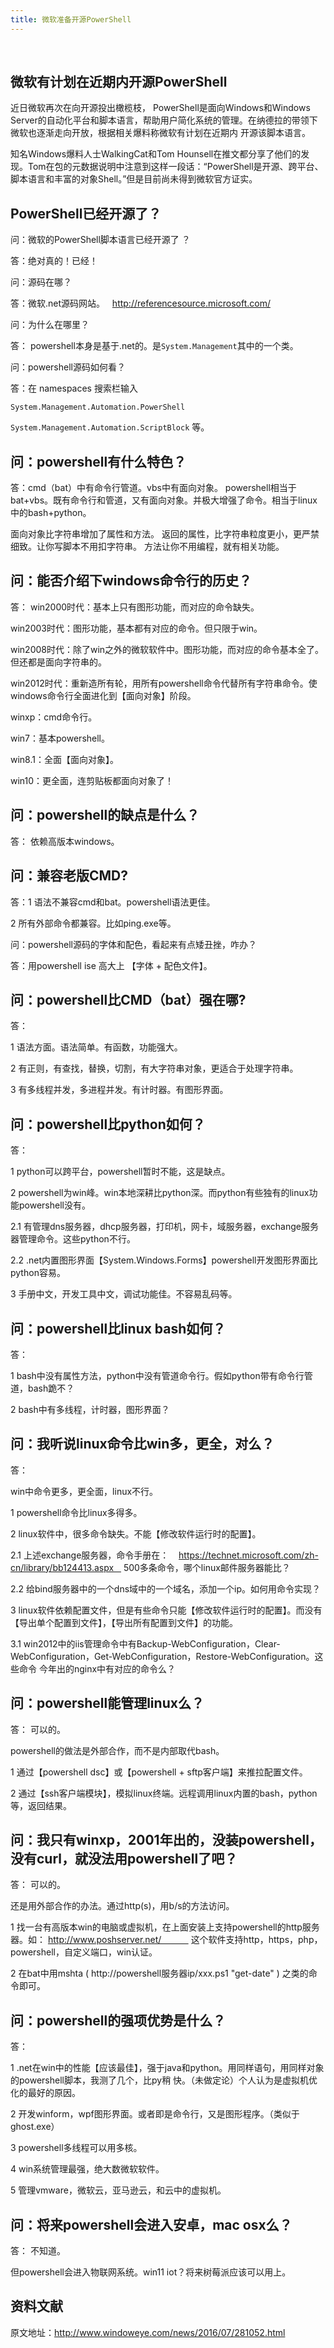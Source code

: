 ```yaml
---
title: 微软准备开源PowerShell
---
```

  

## 微软有计划在近期内开源PowerShell

近日微软再次在向开源投出橄榄枝， PowerShell是面向Windows和Windows Server的自动化平台和脚本语言，帮助用户简化系统的管理。在纳德拉的带领下微软也逐渐走向开放，根据相关爆料称微软有计划在近期内 开源该脚本语言。

知名Windows爆料人士WalkingCat和Tom Hounsell在推文都分享了他们的发现。Tom在包的元数据说明中注意到这样一段话：“PowerShell是开源、跨平台、脚本语言和丰富的对象Shell。”但是目前尚未得到微软官方证实。
<!-- more -->
## PowerShell已经开源了？

问：微软的PowerShell脚本语言已经开源了 ？

答：绝对真的！已经！

问：源码在哪？

答：微软.net源码网站。   http://referencesource.microsoft.com/

问：为什么在哪里？

答： powershell本身是基于.net的。是`System.Management`其中的一个类。

问：powershell源码如何看？

答：在 namespaces 搜索栏输入  

`System.Management.Automation.PowerShell`

`System.Management.Automation.ScriptBlock` 等。

## 问：powershell有什么特色？

答：cmd（bat）中有命令行管道。vbs中有面向对象。 powershell相当于bat+vbs。既有命令行和管道，又有面向对象。并极大增强了命令。相当于linux中的bash+python。

面向对象比字符串增加了属性和方法。 返回的属性，比字符串粒度更小，更严禁细致。让你写脚本不用扣字符串。 方法让你不用编程，就有相关功能。

## 问：能否介绍下windows命令行的历史？

答： win2000时代：基本上只有图形功能，而对应的命令缺失。

win2003时代：图形功能，基本都有对应的命令。但只限于win。

win2008时代：除了win之外的微软软件中。图形功能，而对应的命令基本全了。但还都是面向字符串的。

win2012时代：重新造所有轮，用所有powershell命令代替所有字符串命令。使windows命令行全面进化到【面向对象】阶段。 

winxp：cmd命令行。

win7：基本powershell。

win8.1：全面【面向对象】。

win10：更全面，连剪贴板都面向对象了！ 

## 问：powershell的缺点是什么？

答： 依赖高版本windows。 

## 问：兼容老版CMD?

答：1 语法不兼容cmd和bat。powershell语法更佳。

2 所有外部命令都兼容。比如ping.exe等。 

问：powershell源码的字体和配色，看起来有点矮丑挫，咋办？

答：用powershell ise 高大上 【字体 + 配色文件】。  

## 问：powershell比CMD（bat）强在哪?

答：

1 语法方面。语法简单。有函数，功能强大。

2 有正则，有查找，替换，切割，有大字符串对象，更适合于处理字符串。

3 有多线程并发，多进程并发。有计时器。有图形界面。

## 问：powershell比python如何？

答：

1 python可以跨平台，powershell暂时不能，这是缺点。

2 powershell为win峰。win本地深耕比python深。而python有些独有的linux功能powershell没有。

2.1 有管理dns服务器，dhcp服务器，打印机，网卡，域服务器，exchange服务器管理命令。这些python不行。

2.2 .net内置图形界面【System.Windows.Forms】powershell开发图形界面比python容易。

3 手册中文，开发工具中文，调试功能佳。不容易乱码等。   

## 问：powershell比linux bash如何？

答：

1 bash中没有属性方法，python中没有管道命令行。假如python带有命令行管道，bash跪不？

2 bash中有多线程，计时器，图形界面？ 

## 问：我听说linux命令比win多，更全，对么？

答：

win中命令更多，更全面，linux不行。

1 powershell命令比linux多得多。

2 linux软件中，很多命令缺失。不能【修改软件运行时的配置】。

2.1 上述exchange服务器，命令手册在：    https://technet.microsoft.com/zh-cn/library/bb124413.aspx    500多条命令，哪个linux邮件服务器能比？

2.2 给bind服务器中的一个dns域中的一个域名，添加一个ip。如何用命令实现？

3 linux软件依赖配置文件，但是有些命令只能【修改软件运行时的配置】。而没有【导出单个配置到文件】，【导出所有配置到文件】的功能。

3.1 win2012中的iis管理命令中有Backup-WebConfiguration，Clear-WebConfiguration，Get-WebConfiguration，Restore-WebConfiguration。这些命令 今年出的nginx中有对应的命令么？ 

## 问：powershell能管理linux么？

答： 可以的。

powershell的做法是外部合作，而不是内部取代bash。

1 通过【powershell dsc】或【powershell + sftp客户端】来推拉配置文件。

2 通过【ssh客户端模块】，模拟linux终端。远程调用linux内置的bash，python等，返回结果。 

## 问：我只有winxp，2001年出的，没装powershell，没有curl，就没法用powershell了吧？

答： 可以的。

还是用外部合作的办法。通过http(s)，用b/s的方法访问。

1 找一台有高版本win的电脑或虚拟机，在上面安装上支持powershell的http服务器。如： http://www.poshserver.net/            这个软件支持http，https，php，powershell，自定义端口，win认证。

2 在bat中用mshta ( http://powershell服务器ip/xxx.ps1 "get-date" ) 之类的命令即可。 

## 问：powershell的强项优势是什么？

答：

1 .net在win中的性能【应该最佳】，强于java和python。用同样语句，用同样对象的powershell脚本，我测了几个，比py稍 快。（未做定论）个人认为是虚拟机优化的最好的原因。

2 开发winform，wpf图形界面。或者即是命令行，又是图形程序。（类似于ghost.exe）

3 powershell多线程可以用多核。

4 win系统管理最强，绝大数微软软件。

5 管理vmware，微软云，亚马逊云，和云中的虚拟机。 

## 问：将来powershell会进入安卓，mac osx么？

答： 不知道。

但powershell会进入物联网系统。win11 iot？将来树莓派应该可以用上。

## 资料文献

原文地址：http://www.windoweye.com/news/2016/07/281052.html